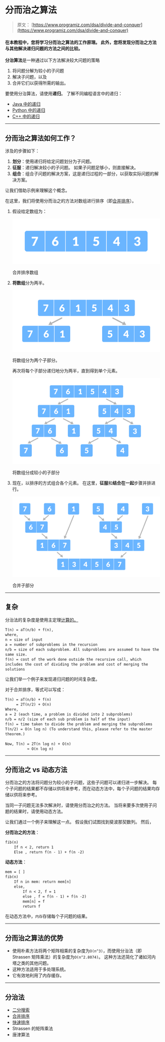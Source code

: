 # 分而治之算法

> 原文： [https://www.programiz.com/dsa/divide-and-conquer](https://www.programiz.com/dsa/divide-and-conquer)

#### 在本教程中，您将学习分而治之算法的工作原理。 此外，您将发现分而治之方法与其他解决递归问题的方法之间的比较。

**分治算法**是一种通过以下方法解决较大问题的策略

1.  将问题分解为较小的子问题
2.  解决子问题，以及
3.  合并它们以获得所需的输出。

要使用分治算法，请使用**递归**。 了解不同编程语言中的递归：

*   [Java 中的递归](https://www.programiz.com/java-programming/recursion)
*   [Python 中的递归](https://www.programiz.com/python-programming/recursion)
*   [C++ 中的递归](https://www.programiz.com/cpp-programming/recursion)

* * *

## 分而治之算法如何工作？

涉及的步骤如下：

1.  **划分**：使用递归将给定问题划分为子问题。
2.  **征服**：递归解决较小的子问题。 如果子问题足够小，则直接解决。
3.  **组合**：组合子问题的解决方案，这是递归过程的一部分，以获取实际问题的解决方案。

让我们借助示例来理解这个概念。

在这里，我们将使用分而治之的方法对数组进行排序（即[合并排序](https://www.programiz.com/dsa/merge-sort)）。

1.  假设给定数组为：

    ![initial array for merge sort](img/74e697391779ecae83309faf7adb2146.png "Array for merge sort")

    合并排序数组

    

2.  **将数组**分为两半。

    ![Divide the array into two subparts](img/5a0c971b5c6ab9aa4301e705b0cd7b64.png "Divide the array into two subparts")

    将数组分为两个子部分。

    

    再次将每个子部分递归地分为两半，直到得到单个元素。

    ![Divide the array into smaller subparts](img/e75486182b1bca13b01c61a2532280fd.png "Divide the array into smaller subparts, merge sort")

    将数组分成较小的子部分

    

3.  现在，以排序的方式组合各个元素。 在这里，**征服**和**结合在一起**步骤并排进行。

    ![Combine the subparts](img/b653acbe16f9a67e411389a6565e803b.png "Combine the subparts")

    合并子部分

    

* * *

## 复杂

分治法的复杂度是使用主定理[计算的。](https://www.programiz.com/dsa/master-theorem)

```
T(n) = aT(n/b) + f(n),
where,
n = size of input
a = number of subproblems in the recursion
n/b = size of each subproblem. All subproblems are assumed to have the same size.
f(n) = cost of the work done outside the recursive call, which includes the cost of dividing the problem and cost of merging the solutions

```

让我们举一个例子来发现递归问题的时间复杂度。

对于合并排序，等式可以写成：

```
T(n) = aT(n/b) + f(n)
     = 2T(n/2) + O(n)
Where, 
a = 2 (each time, a problem is divided into 2 subproblems)
n/b = n/2 (size of each sub problem is half of the input)
f(n) = time taken to divide the problem and merging the subproblems
T(n/2) = O(n log n) (To understand this, please refer to the master theorem.)

Now, T(n) = 2T(n log n) + O(n)
          ≈ O(n log n)

```

* * *

## 分而治之 vs 动态方法

分而治之的方法将问题分为较小的子问题，这些子问题可以递归进一步解决。 每个子问题的结果都不存储以供将来参考，而在动态方法中，每个子问题的结果均存储以供将来参考。

当同一子问题无法多次解决时，请使用分而治之的方法。 当将来要多次使用子问题的结果时，请使用动态方法。

让我们通过一个例子来理解这一点。 假设我们试图找到斐波那契数列。 然后，

**分而治之的方法**：

```
fib(n)
    If n < 2, return 1
    Else , return f(n - 1) + f(n -2)

```

**动态方法**：

```
mem = [ ]
fib(n)
    If n in mem: return mem[n] 
    else,     
        If n < 2, f = 1
        else , f = f(n - 1) + f(n -2)
        mem[n] = f
        return f

```

在动态方法中，`内存`存储每个子问题的结果。

* * *

## 分而治之算法的优势

*   使用朴素方法将两个矩阵相乘的复杂度为`O(n^3)`，而使用分治法（即 Strassen 矩阵乘法）的复杂度为`O(n^2.8074)`。 这种方法还简化了诸如河内塔之类的其他问题。
*   这种方法适用于多处理系统。
*   它有效地利用了内存缓存。

* * *

## 分治法

*   [二分搜索](https://www.programiz.com/dsa/binary-search)
*   [合并排序](https://www.programiz.com/dsa/merge-sort)
*   [快速排序](https://www.programiz.com/dsa/quick-sort)
*   Strassen 的矩阵乘法
*   唐津算法